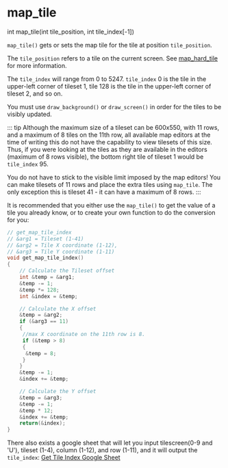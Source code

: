 # map_tile

<Prototype>int map_tile(int tile_position, int tile_index[-1])</Prototype>

`map_tile()` gets or sets the map tile for the tile at position `tile_position`.

The `tile_position` refers to a tile on the current screen. See [map_hard_tile](./map-hard-tile.md) for more information.

The `tile_index` will range from 0 to 5247. `tile_index` 0 is the tile in the upper-left corner of tileset 1, tile 128 is the tile in the upper-left corner of tileset 2, and so on.

You must use `draw_background()` or `draw_screen()` in order for the tiles to be visibly updated.

::: tip
Although the maximum size of a tileset can be 600x550, with 11 rows, and a maximum of 8 tiles on the 11th row, all available map editors at the time of writing this do not have the capability to view tilesets of this size.
Thus, if you were looking at the tiles as they are available in the editors (maximum of 8 rows visible), the bottom right tile of tileset 1 would be `tile_index` 95.

You do not have to stick to the visible limit imposed by the map editors! You can make tilesets of 11 rows and place the extra tiles using `map_tile`. 
The only exception this is tileset 41 - it can have a maximum of 8 rows.
:::

It is recommended that you either use the `map_tile()` to get the value of a tile you already know, or to create your own function to do the conversion for you:

```c
// get_map_tile_index
// &arg1 = Tileset (1-41)
// &arg2 = Tile X coordinate (1-12), 
// &arg3 = Tile Y coordinate (1-11)
void get_map_tile_index()
{
    // Calculate the Tileset offset
    int &temp = &arg1;
    &temp -= 1;
    &temp *= 128;
    int &index = &temp;

    // Calculate the X offset
    &temp = &arg2;
    if (&arg3 == 11)
    {
     //max X coordinate on the 11th row is 8.
     if (&temp > 8)
     {
      &temp = 8;
     }
    }
    &temp -= 1;
    &index += &temp;

    // Calculate the Y offset
    &temp = &arg3;
    &temp -= 1;
    &temp * 12;
    &index += &temp;
    return(&index);
}
```

There also exists a google sheet that will let you input tilescreen(0-9 and 'U'), tileset (1-4), column (1-12), and row (1-11), and it will output the `tile_index`:
[Get Tile Index Google Sheet](https://docs.google.com/spreadsheets/d/1JwalayHW7WAync6zBnyCuPjXRKO45iR_vueJyC3Cy2k/edit?usp=sharing)